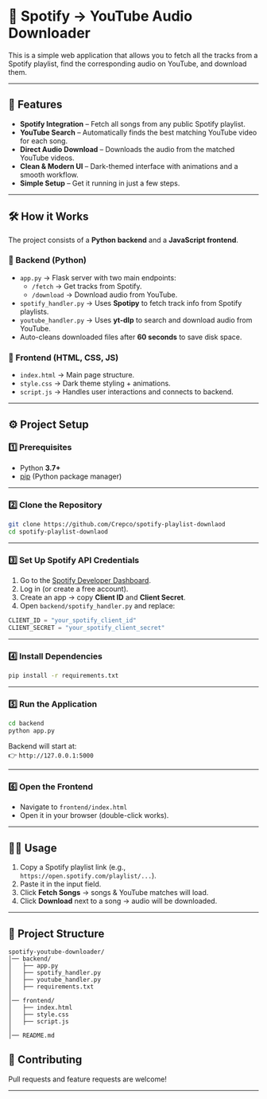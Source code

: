 # 🎵 Spotify → YouTube Audio Downloader

This is a simple web application that allows you to fetch all the tracks from a Spotify playlist, find the corresponding audio on YouTube, and download them.

---

## 🚀 Features

- **Spotify Integration** – Fetch all songs from any public Spotify playlist.  
- **YouTube Search** – Automatically finds the best matching YouTube video for each song.  
- **Direct Audio Download** – Downloads the audio from the matched YouTube videos.  
- **Clean & Modern UI** – Dark-themed interface with animations and a smooth workflow.  
- **Simple Setup** – Get it running in just a few steps.  

---

## 🛠️ How it Works

The project consists of a **Python backend** and a **JavaScript frontend**.

### 🔹 Backend (Python)
- `app.py` → Flask server with two main endpoints:
  - `/fetch` → Get tracks from Spotify.
  - `/download` → Download audio from YouTube.
- `spotify_handler.py` → Uses **Spotipy** to fetch track info from Spotify playlists.
- `youtube_handler.py` → Uses **yt-dlp** to search and download audio from YouTube.
- Auto-cleans downloaded files after **60 seconds** to save disk space.

### 🔹 Frontend (HTML, CSS, JS)
- `index.html` → Main page structure.  
- `style.css` → Dark theme styling + animations.  
- `script.js` → Handles user interactions and connects to backend.  

---

## ⚙️ Project Setup

### 1️⃣ Prerequisites
- Python **3.7+**
- [pip](https://pip.pypa.io/en/stable/installation/) (Python package manager)


---

### 2️⃣ Clone the Repository
```bash
git clone https://github.com/Crepco/spotify-playlist-downlaod
cd spotify-playlist-downlaod
```

---

### 3️⃣ Set Up Spotify API Credentials
1. Go to the [Spotify Developer Dashboard](https://developer.spotify.com/dashboard/).  
2. Log in (or create a free account).  
3. Create an app → copy **Client ID** and **Client Secret**.  
4. Open `backend/spotify_handler.py` and replace:

```python
CLIENT_ID = "your_spotify_client_id"
CLIENT_SECRET = "your_spotify_client_secret"
```

---

### 4️⃣ Install Dependencies
```bash
pip install -r requirements.txt
```

---

### 5️⃣ Run the Application
```bash
cd backend
python app.py
```
Backend will start at:  
👉 `http://127.0.0.1:5000`

---

### 6️⃣ Open the Frontend
- Navigate to `frontend/index.html`  
- Open it in your browser (double-click works).  

---

## 🧑‍💻 Usage
1. Copy a Spotify playlist link (e.g., `https://open.spotify.com/playlist/...`).  
2. Paste it in the input field.  
3. Click **Fetch Songs** → songs & YouTube matches will load.  
4. Click **Download** next to a song → audio will be downloaded.  

---

## 📂 Project Structure

```
spotify-youtube-downloader/
│── backend/
│   ├── app.py
│   ├── spotify_handler.py
│   ├── youtube_handler.py
│   ├── requirements.txt
│
│── frontend/
│   ├── index.html
│   ├── style.css
│   ├── script.js
│
│── README.md
```


## 🤝 Contributing
Pull requests and feature requests are welcome!  

---
